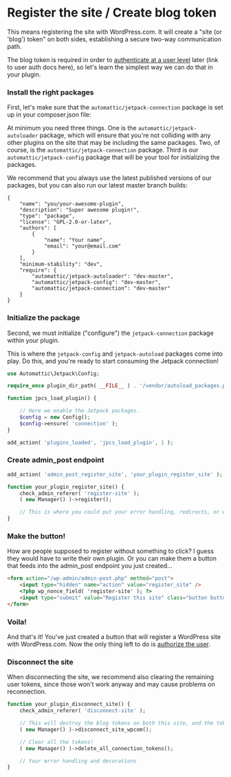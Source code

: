 # Register the site / Create blog token

This means registering the site with WordPress.com. It will create a "site (or 'blog') token" on both sides, establishing a secure two-way communication path. 

The blog token is required in order to [authenticate at a user level](authorize-user.md) later (link to user auth docs here), so let's learn the simplest way we can do that in your plugin. 

### Install the right packages

First, let's make sure that the `automattic/jetpack-connection` package is set up in your composer.json file:

At minimum you need three things. One is the `automattic/jetpack-autoloader` package, which will ensure that you're not colliding with any other plugins on the site that may be including the same packages. Two, of course, is the `automattic/jetpack-connection` package. Third is our `automattic/jetpack-config` package that will be your tool for initializing the packages. 

We recommend that you always use the latest published versions of our packages, but you can also run our latest master branch builds:
```
{
    "name": "you/your-awesome-plugin",
    "description": "Super awesome plugin!",
    "type": "package",
    "license": "GPL-2.0-or-later",
    "authors": [
        {
            "name": "Your name",
            "email": "your@email.com"
        }
    ],
    "minimum-stability": "dev",
    "require": {
        "automattic/jetpack-autoloader": "dev-master",
        "automattic/jetpack-config": "dev-master",
        "automattic/jetpack-connection": "dev-master"
    }
}
```

### Initialize the package

Second, we must initialize ("configure") the `jetpack-connection` package within your plugin.

This is where the `jetpack-config` and `jetpack-autoload` packages come into play. Do this, and you're ready to start consuming the Jetpack connection!

```php
use Automattic\Jetpack\Config;

require_once plugin_dir_path( __FILE__ ) . '/vendor/autoload_packages.php';

function jpcs_load_plugin() {

	// Here we enable the Jetpack packages.
	$config = new Config();
	$config->ensure( 'connection' );
}

add_action( 'plugins_loaded', 'jpcs_load_plugin', 1 );
```

### Create admin_post endpoint

```php
add_action( 'admin_post_register_site', 'your_plugin_register_site' );

function your_plugin_register_site() {
	check_admin_referer( 'register-site' );
	( new Manager() )->register();

	// This is where you could put your error handling, redirects, or whatever decorations you need.
}
```

### Make the button!

How are people supposed to register without something to click? I guess they would have to write their own plugin. Or you can make them a button that feeds into the admin_post endpoint you just created...

```html
<form action="/wp-admin/admin-post.php" method="post">
	<input type="hidden" name="action" value="register_site" />
	<?php wp_nonce_field( 'register-site' ); ?>
	<input type="submit" value="Register this site" class="button button-primary" />
</form>
```

### Voila!

And that's it! You've just created a button that will register a WordPress site with WordPress.com. Now the only thing left to do is [authorize the user](authorize-user.md). 

### Disconnect the site

When disconnecting the site, we recommend also clearing the remaining user tokens, since those won't work anyway and may cause problems on reconnection. 

```php
function your_plugin_disconnect_site() {
	check_admin_referer( 'disconnect-site' );

	// This will destroy the blog tokens on both this site, and the tokens stored on wordpress.com
	( new Manager() )->disconnect_site_wpcom();

	// Clear all the tokens!
	( new Manager() )->delete_all_connection_tokens();

	// Your error handling and decorations
}
```